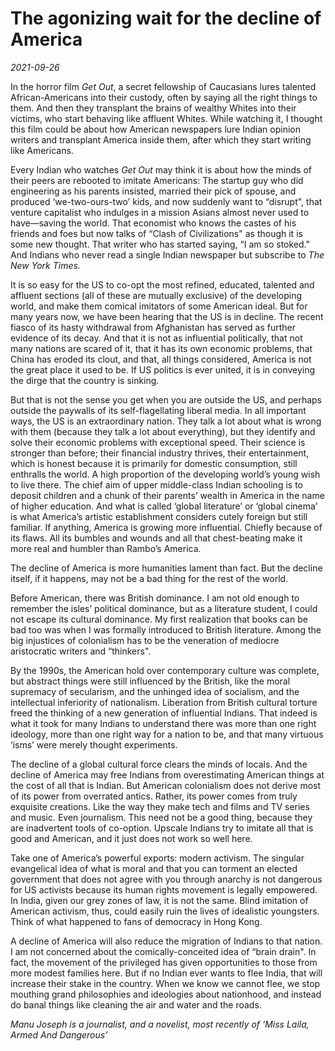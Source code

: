 # The agonizing wait for the decline of America

*2021-09-26*

In the horror film *Get Out*, a secret fellowship of Caucasians lures
talented African-Americans into their custody, often by saying all the
right things to them. And then they transplant the brains of wealthy
Whites into their victims, who start behaving like affluent Whites.
While watching it, I thought this film could be about how American
newspapers lure Indian opinion writers and transplant America inside
them, after which they start writing like Americans.

Every Indian who watches *Get Out* may think it is about how the minds
of their peers are rebooted to imitate Americans: The startup guy who
did engineering as his parents insisted, married their pick of spouse,
and produced ‘we-two-ours-two’ kids, and now suddenly want to “disrupt",
that venture capitalist who indulges in a mission Asians almost never
used to have—saving the world. That economist who knows the castes of
his friends and foes but now talks of “Clash of Civilizations" as though
it is some new thought. That writer who has started saying, “I am so
stoked." And Indians who never read a single Indian newspaper but
subscribe to *The New York Times.*

It is so easy for the US to co-opt the most refined, educated, talented
and affluent sections (all of these are mutually exclusive) of the
developing world, and make them comical imitators of some American
ideal. But for many years now, we have been hearing that the US is in
decline. The recent fiasco of its hasty withdrawal from Afghanistan has
served as further evidence of its decay. And that it is not as
influential politically, that not many nations are scared of it, that it
has its own economic problems, that China has eroded its clout, and
that, all things considered, America is not the great place it used to
be. If US politics is ever united, it is in conveying the dirge that the
country is sinking.

But that is not the sense you get when you are outside the US, and
perhaps outside the paywalls of its self-flagellating liberal media. In
all important ways, the US is an extraordinary nation. They talk a lot
about what is wrong with them (because they talk a lot about
everything), but they identify and solve their economic problems with
exceptional speed. Their science is stronger than before; their
financial industry thrives, their entertainment, which is honest because
it is primarily for domestic consumption, still enthralls the world. A
high proportion of the developing world’s young wish to live there. The
chief aim of upper middle-class Indian schooling is to deposit children
and a chunk of their parents’ wealth in America in the name of higher
education. And what is called ‘global literature’ or ‘global cinema’ is
what America’s artistic establishment considers cutely foreign but still
familiar. If anything, America is growing more influential. Chiefly
because of its flaws. All its bumbles and wounds and all that
chest-beating make it more real and humbler than Rambo’s America.

The decline of America is more humanities lament than fact. But the
decline itself, if it happens, may not be a bad thing for the rest of
the world.

Before American, there was British dominance. I am not old enough to
remember the isles’ political dominance, but as a literature student, I
could not escape its cultural dominance. My first realization that books
can be bad too was when I was formally introduced to British literature.
Among the big injustices of colonialism has to be the veneration of
mediocre aristocratic writers and “thinkers".

By the 1990s, the American hold over contemporary culture was complete,
but abstract things were still influenced by the British, like the moral
supremacy of secularism, and the unhinged idea of socialism, and the
intellectual inferiority of nationalism. Liberation from British
cultural torture freed the thinking of a new generation of influential
Indians. That indeed is what it took for many Indians to understand
there was more than one right ideology, more than one right way for a
nation to be, and that many virtuous ‘isms’ were merely thought
experiments.

The decline of a global cultural force clears the minds of locals. And
the decline of America may free Indians from overestimating American
things at the cost of all that is Indian. But American colonialism does
not derive most of its power from overrated antics. Rather, its power
comes from truly exquisite creations. Like the way they make tech and
films and TV series and music. Even journalism. This need not be a good
thing, because they are inadvertent tools of co-option. Upscale Indians
try to imitate all that is good and American, and it just does not work
so well here.

Take one of America’s powerful exports: modern activism. The singular
evangelical idea of what is moral and that you can torment an elected
government that does not agree with you through anarchy is not dangerous
for US activists because its human rights movement is legally empowered.
In India, given our grey zones of law, it is not the same. Blind
imitation of American activism, thus, could easily ruin the lives of
idealistic youngsters. Think of what happened to fans of democracy in
Hong Kong.

A decline of America will also reduce the migration of Indians to that
nation. I am not concerned about the comically-conceited idea of “brain
drain". In fact, the movement of the privileged has given opportunities
to those from more modest families here. But if no Indian ever wants to
flee India, that will increase their stake in the country. When we know
we cannot flee, we stop mouthing grand philosophies and ideologies about
nationhood, and instead do banal things like cleaning the air and water
and the roads.

*Manu Joseph is a journalist, and a novelist, most recently of ‘Miss
Laila, Armed And Dangerous’*
